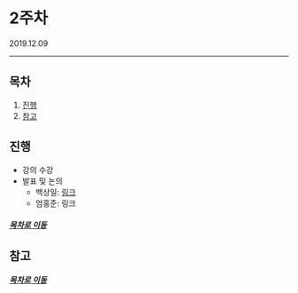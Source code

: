 2주차
=====
2019.12.09
- - -
## 목차
1. [진행](#진행)
2. [참고](#참고)

## 진행
* 강의 수강
* 발표 및 논의
	* 백상일: [링크](https://github.com/GentleDot/restart_spring/blob/spring-sample/spring-petclinic/about-spring.md)
	* 엄홍준: 링크

##### [목차로 이동](#목차)

## 참고

##### [목차로 이동](#목차)
